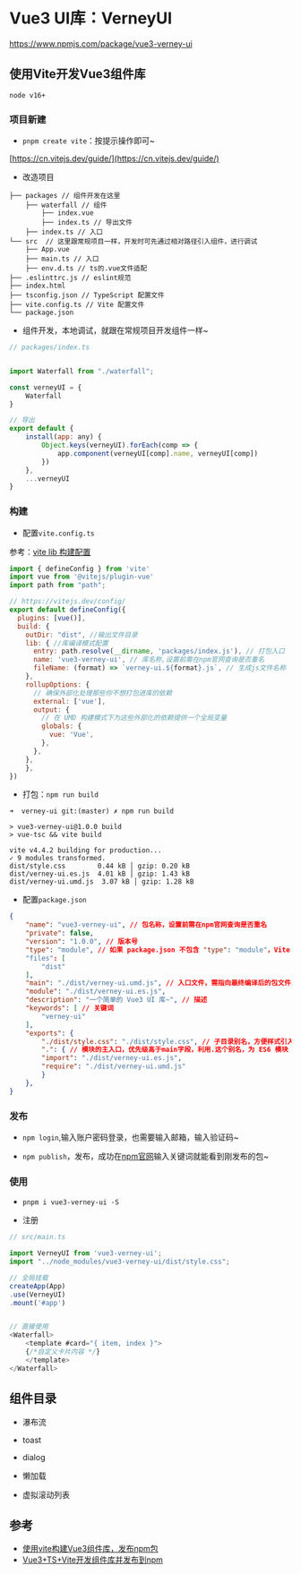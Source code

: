 # Vue3 UI库：VerneyUI


https://www.npmjs.com/package/vue3-verney-ui


## 使用Vite开发Vue3组件库

`node v16+`


### 项目新建

- `pnpm create vite`：按提示操作即可~

[https://cn.vitejs.dev/guide/](https://cn.vitejs.dev/guide/)



- 改造项目

```
├── packages // 组件开发在这里
    ├── waterfall // 组件
        ├── index.vue
        ├── index.ts // 导出文件
    ├── index.ts // 入口
└── src  // 这里跟常规项目一样，开发时可先通过相对路径引入组件，进行调试
    ├── App.vue
    ├── main.ts // 入口
    ├── env.d.ts // ts的.vue文件适配
├── .eslinttrc.js // eslint规范
├── index.html
├── tsconfig.json // TypeScript 配置文件
├── vite.config.ts // Vite 配置文件
└── package.json
```


- 组件开发，本地调试，就跟在常规项目开发组件一样~

``` js
// packages/index.ts


import Waterfall from "./waterfall";

const verneyUI = {
    Waterfall
}

// 导出
export default {
    install(app: any) {
        Object.keys(verneyUI).forEach(comp => {
            app.component(verneyUI[comp].name, verneyUI[comp])
        })
    },
    ...verneyUI
}
```


### 构建

- 配置`vite.config.ts`

参考：[vite lib 构建配置](https://cn.vitejs.dev/guide/build.html#library-mode)

``` js
import { defineConfig } from 'vite'
import vue from '@vitejs/plugin-vue'
import path from "path";

// https://vitejs.dev/config/
export default defineConfig({
  plugins: [vue()],
  build: {
	outDir: "dist", //输出文件目录
	lib: { //库编译模式配置
      entry: path.resolve(__dirname, 'packages/index.js'), // 打包入口
      name: 'vue3-verney-ui', // 库名称,设置前需在npm官网查询是否重名
      fileName: (format) => `verney-ui.${format}.js`, // 生成js文件名称
    },
    rollupOptions: {
      // 确保外部化处理那些你不想打包进库的依赖
      external: ['vue'],
      output: {
        // 在 UMD 构建模式下为这些外部化的依赖提供一个全局变量
        globals: {
          vue: 'Vue',
        },
      },
    },
	},
})
```


- 打包：`npm run build`

``` shell
➜  verney-ui git:(master) ✗ npm run build

> vue3-verney-ui@1.0.0 build
> vue-tsc && vite build

vite v4.4.2 building for production...
✓ 9 modules transformed.
dist/style.css        0.44 kB │ gzip: 0.20 kB
dist/verney-ui.es.js  4.01 kB │ gzip: 1.43 kB
dist/verney-ui.umd.js  3.07 kB │ gzip: 1.28 kB
```


- 配置`package.json`

``` json
{
    "name": "vue3-verney-ui", // 包名称，设置前需在npm官网查询是否重名
    "private": false, 
    "version": "1.0.0", // 版本号
    "type": "module", // 如果 package.json 不包含 "type": "module"，Vite 会生成不同的文件后缀名以兼容 Node.js。.js 会变为 .mjs 而 .cjs 会变为 .js
    "files": [
        "dist"
    ],
    "main": "./dist/verney-ui.umd.js", // 入口文件，需指向最终编译后的包文件。
    "module": "./dist/verney-ui.es.js",
    "description": "一个简单的 Vue3 UI 库~", // 描述
    "keywords": [ // 关键词
        "verney-ui"
    ],
    "exports": {
        "./dist/style.css": "./dist/style.css", // 子目录别名，方便样式引入
        ".": { // 模块的主入口，优先级高于main字段，利用.这个别名，为 ES6 模块（import）和 CommonJS （require）指定不同的入口
        "import": "./dist/verney-ui.es.js",
        "require": "./dist/verney-ui.umd.js"
        }
    },
}
```


### 发布

- `npm login`,输入账户密码登录，也需要输入邮箱，输入验证码~

- `npm publish`，发布，成功在[npm官网](https://registry.npmjs.org/)输入关键词就能看到刚发布的包~


### 使用

- `pnpm i vue3-verney-ui -S`

- 注册

``` js
// src/main.ts

import VerneyUI from 'vue3-verney-ui';
import "../node_modules/vue3-verney-ui/dist/style.css";

// 全局挂载
createApp(App)
.use(VerneyUI)
.mount('#app')


// 直接使用
<Waterfall>
    <template #card="{ item, index }">
    {/*自定义卡片内容 */}
    </template>
</Waterfall>
```






## 组件目录

- 瀑布流

- toast

- dialog

- 懒加载

- 虚拟滚动列表



## 参考


- [使用vite构建Vue3组件库，发布npm包](https://blog.csdn.net/y227766/article/details/126426546)
- [Vue3+TS+Vite开发组件库并发布到npm](https://blog.csdn.net/Dandrose/article/details/129142403)